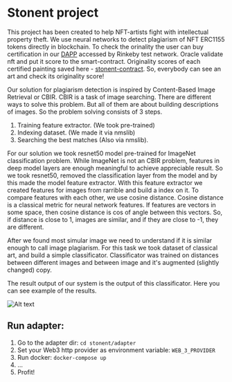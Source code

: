 # Stonent project

This project has been created to help NFT-artists fight with intellectual property theft.
We use neural networks to detect plagiarism of NFT ERC1155 tokens directly in blockchain.
To check the orinality the user can buy certification in our [DAPP](http://stonent.us-east-2.elasticbeanstalk.com/) accessed by Rinkeby test network. Oracle validate nft and put it score to the smart-contract.
Originality scores of each certified painting saved here - [stonent-contract](https://rinkeby.etherscan.io/tx/0x1d3e80be8475b53fcef3a71e65d3a24e14fae47f4dd32e1079cb666585ec358b).
So, everybody can see an art and check its originality score!

Our solution for plagiarism detection is inspired by Content-Based Image Retrieval or CBIR.
 CBIR is a task of image searching. There are different ways to solve this problem.
  But all of them are about building descriptions of images. So the problem solving consists of 3 steps.
1. Training feature extractor. (We took pre-trained)
2. Indexing dataset. (We made it via nmslib)
3. Searching the best matches (Also via nmslib).

For our solution we took resnet50 model pre-trained for ImageNet classification problem.
 While ImageNet is not an CBIR problem, features in deep model layers are enough meaningful to achieve appreciable result.
 So we took resnet50, removed the classification layer from the model and by this made the model feature extractor.
 With this feature extractor we created features for images from rarrible and build a index on it.
 To compare features with each other, we use cosine distance. Cosine distance is a classical metric for neural network features.
 If features are vectors in some space, then cosine distance is cos of angle between this vectors.
 So, if distance is close to 1, images are similar, and if they are close to -1, they are different.
 
After we found most simular image we need to understand if it is similar enough to call image plagiarism. 
 For this task we took dataset of classical art, and build a simple classificator.
  Classificator was trained on distances between different images and between image and it's augmented (slightly changed) copy.

The result output of our system is the output of this classificator. Here you can see example of the results. 


![Alt text](images/output_examples.png?raw=true "Title")


## Run adapter:
1. Go to the adapter dir: `cd stonent/adapter`
2. Set your Web3 http provider as environment variable: `WEB_3_PROVIDER`
3. Run docker: `docker-compose up`
4. ...
5. Profit!
